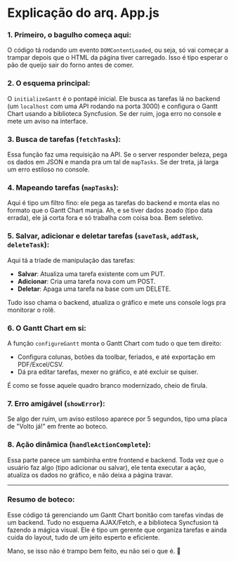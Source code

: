 # **Explicação do arq. App.js**

### 1. **Primeiro, o bagulho começa aqui:**
O código tá rodando um evento `DOMContentLoaded`, ou seja, só vai começar a trampar depois que o HTML da página tiver carregado. Isso é tipo esperar o pão de queijo sair do forno antes de comer.

### 2. **O esquema principal:**
O `initializeGantt` é o pontapé inicial. Ele busca as tarefas lá no backend (um `localhost` com uma API rodando na porta 3000) e configura o Gantt Chart usando a biblioteca Syncfusion. Se der ruim, joga erro no console e mete um aviso na interface.

### 3. **Busca de tarefas (`fetchTasks`):**
Essa função faz uma requisição na API. Se o server responder beleza, pega os dados em JSON e manda pra um tal de `mapTasks`. Se der treta, já larga um erro estiloso no console.

### 4. **Mapeando tarefas (`mapTasks`):**
Aqui é tipo um filtro fino: ele pega as tarefas do backend e monta elas no formato que o Gantt Chart manja. Ah, e se tiver dados zoado (tipo data errada), ele já corta fora e só trabalha com coisa boa. Bem seletivo.

### 5. **Salvar, adicionar e deletar tarefas (`saveTask`, `addTask`, `deleteTask`):**
Aqui tá a tríade de manipulação das tarefas:
- **Salvar**: Atualiza uma tarefa existente com um PUT.
- **Adicionar**: Cria uma tarefa nova com um POST.
- **Deletar**: Apaga uma tarefa na base com um DELETE.

Tudo isso chama o backend, atualiza o gráfico e mete uns console logs pra monitorar o rolê.

### 6. **O Gantt Chart em si:**
A função `configureGantt` monta o Gantt Chart com tudo o que tem direito:
- Configura colunas, botões da toolbar, feriados, e até exportação em PDF/Excel/CSV.
- Dá pra editar tarefas, mexer no gráfico, e até excluir se quiser.

É como se fosse aquele quadro branco modernizado, cheio de firula.

### 7. **Erro amigável (`showError`):**
Se algo der ruim, um aviso estiloso aparece por 5 segundos, tipo uma placa de "Volto já!" em frente ao boteco.

### 8. **Ação dinâmica (`handleActionComplete`):**
Essa parte parece um sambinha entre frontend e backend. Toda vez que o usuário faz algo (tipo adicionar ou salvar), ele tenta executar a ação, atualiza os dados no gráfico, e não deixa a página travar.

---

### Resumo de boteco:
Esse código tá gerenciando um Gantt Chart bonitão com tarefas vindas de um backend. Tudo no esquema AJAX/Fetch, e a biblioteca Syncfusion tá fazendo a mágica visual. Ele é tipo um gerente que organiza tarefas e ainda cuida do layout, tudo de um jeito esperto e eficiente. 

Mano, se isso não é trampo bem feito, eu não sei o que é. 🤌
